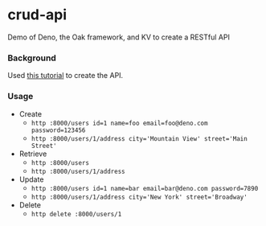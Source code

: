 # crud-api
Demo of Deno, the Oak framework, and KV to create a RESTful API

### Background

Used [this tutorial](https://deno.com/blog/build-crud-api-oak-denokv) to create the API.

### Usage

* Create
  * `http :8000/users id=1 name=foo email=foo@deno.com password=123456`
  * `http :8000/users/1/address city='Mountain View' street='Main Street'`
* Retrieve
  * `http :8000/users`
  * `http :8000/users/1/address`
* Update
  * `http :8000/users id=1 name=bar email=bar@deno.com password=7890`
  * `http :8000/users/1/address city='New York' street='Broadway'`
* Delete
  * `http delete :8000/users/1`

